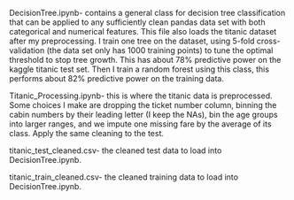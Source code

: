 DecisionTree.ipynb- contains a general class for decision tree classification that can be applied to any sufficiently clean pandas data set with both categorical and numerical features.
This file also loads the titanic dataset after my preprocessing. I train one tree on the dataset, using 5-fold cross-validation (the data set only has 1000 training points) to tune
the optimal threshold to stop tree growth. This has about 78% predictive power on the kaggle titanic test set. Then I train a random forest using this class, this performs about 82%
predictive power on the training data.

Titanic_Processing.ipynb- this is where the titanic data is preprocessed. Some choices I make are dropping the ticket number column, binning the cabin numbers by their leading letter 
(I keep the NAs), bin the age groups into larger ranges, and we impute one missing fare by the average of its class. Apply the same cleaning to the test.

titanic_test_cleaned.csv- the cleaned test data to load into DecisionTree.ipynb.

titanic_train_cleaned.csv- the cleaned training data to load into DecisionTree.ipynb.
